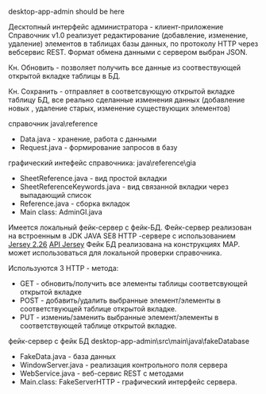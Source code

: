 desktop-app-admin should be here

Десктопный интерфейс администратора - клиент-приложение Справочник v1.0
реализует редактирование (добавление, изменение, удаление) элементов в таблицах базы данных, по протоколу HTTP через вебсервис REST. Формат обмена данными с сервером выбран JSON.

Кн. Обновить - позволяет получить все данные из соотвествующей открытой вкладке таблицы в БД.

Кн. Сохранить - отправляет в соответсвующую открытой вкладке таблицу БД, все реально сделанные изменения данных (добавление новых , удаление старых, изменение существующих элементов)

справочник java\reference
- Data.java - хранение, работа с данными
- Request.java - формирование запросов в базу
  
графический интефейс справочника: java\reference\gia  
* SheetReference.java - вид простой вкладки
* SheetReferenceKeywords.java - вид связанной вкладки через выпадающий список
* Reference.java - сборка вкладок
* Main class: AdminGI.java

Имеется локальный фейк-сервер с фейк-БД. Фейк-сервер реализован на встроенным в JDK JAVA SE8 HTTP -сервере с использованием [Jersey 2.26](https://jersey.github.io/documentation/latest/index.html) 
[API Jersey](https://jersey.github.io/apidocs/2.26/jersey/index.html) Фейк БД реализована на конструкциях MAP.
может использоваться для локальной проверки справочника.
  
Используются 3 HTTP - метода:
- GET - обновить/получить все элементы таблицы соответсвующей открытой вкладке
- POST - добавить/удалить выбранные элемент/элементы в соответствующей таблице открытой вкладке.
- PUT - измениь/заменить  выбранные элемент/элементы в соответствующей таблице открытой вкладке.

фейк-сервер с фейк БД desktop-app-admin\src\main\java\fakeDatabase
* FakeData.java - база данных
* WindowServer.java - реализация контрольного поля сервера
* WebService.java - веб-сервис REST с методами
* Main.class: FakeServerHTTP - графический интерфейс сервера.  
